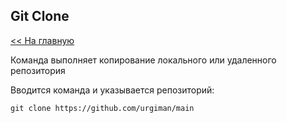 ## Git Clone

[<< На главную](./readme.md)

Команда выполняет копирование локального или удаленного репозитория

Вводится команда и указывается репозиторий:
```
git clone https://github.com/urgiman/main
```